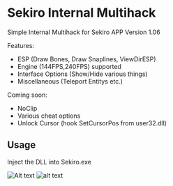 # Sekiro Internal Multihack

<!--- [![Build status] --->

Simple Internal Multihack for Sekiro APP Version 1.06


Features:
* ESP (Draw Bones, Draw Snaplines, ViewDirESP)
* Engine (144FPS,240FPS) supported
* Interface Options (Show/Hide various things)
* Miscellaneous (Teleport Entitys etc.)

Coming soon:
* NoClip
* Various cheat options
* Unlock Cursor (hook SetCursorPos from user32.dll)

## Usage

Inject the DLL into Sekiro.exe

![Alt text](https://i.imgur.com/NNgEOV8.png)
![alt text](https://github.com/[oz28]/[TESV-DX9-OVERLAY-INTERNAL-Simple]/skyrimreadme.png?raw=true)

